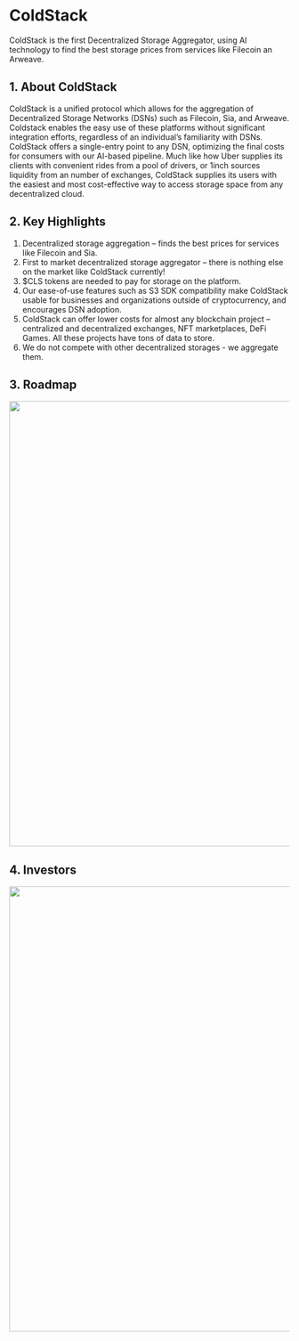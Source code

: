# ColdStack

ColdStack is the first Decentralized Storage Aggregator, using AI technology to find the best storage prices from services like Filecoin an Arweave.



## 1. About ColdStack

ColdStack is a unified protocol which allows for the aggregation of Decentralized Storage Networks (DSNs) such as Filecoin, Sia, and Arweave. Coldstack enables the easy use of these platforms without significant integration efforts, regardless of an individual’s familiarity with DSNs. ColdStack offers a single-entry point to any DSN, optimizing the final costs for consumers with our AI-based pipeline. Much like how Uber supplies its clients with convenient rides from a pool of drivers, or 1inch sources liquidity from an number of exchanges, ColdStack supplies its users with the easiest and most cost-effective way to access storage space from any decentralized cloud.



## 2. Key Highlights

1. Decentralized storage aggregation – finds the best prices for services like Filecoin and Sia.
2. First to market decentralized storage aggregator – there is nothing else on the market like ColdStack currently!
3. $CLS tokens are needed to pay for storage on the platform.
4. Our ease-of-use features such as S3 SDK compatibility make ColdStack usable for businesses and organizations outside of cryptocurrency, and encourages DSN adoption.
5. ColdStack can offer lower costs for almost any blockchain project – centralized and decentralized exchanges, NFT marketplaces, DeFi Games. All these projects have tons of data to store.
6. We do not compete with other decentralized storages - we aggregate them.





## 3. Roadmap

<img src="https://ic-market-projects.solv.finance/images/CLS/CLS-roadmap.jpg" width="800px" style="margin: 0 auto;" />



## 4. Investors

<img src="https://ic-market-projects.solv.finance/images/CLS/CLS-investors.jpg" width="800px" style="margin: 0 auto;" />




